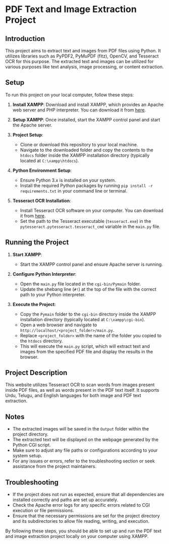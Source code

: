 # PDF Text and Image Extraction Project

## Introduction

This project aims to extract text and images from PDF files using Python. It utilizes libraries such as PyPDF2, PyMuPDF (fitz), OpenCV, and Tesseract OCR for this purpose. The extracted text and images can be utilized for various purposes like text analysis, image processing, or content extraction.

## Setup

To run this project on your local computer, follow these steps:

1. **Install XAMPP**: Download and install XAMPP, which provides an Apache web server and PHP interpreter. You can download it from [here](https://www.apachefriends.org/index.html).

2. **Setup XAMPP**: Once installed, start the XAMPP control panel and start the Apache server.

3. **Project Setup**:
   - Clone or download this repository to your local machine.
   - Navigate to the downloaded folder and copy the contents to the `htdocs` folder inside the XAMPP installation directory (typically located at `C:\xampp\htdocs`).

4. **Python Environment Setup**:
   - Ensure Python 3.x is installed on your system.
   - Install the required Python packages by running `pip install -r requirements.txt` in your command line or terminal.

5. **Tesseract OCR Installation**:
   - Install Tesseract OCR software on your computer. You can download it from [here](https://github.com/tesseract-ocr/tesseract).
   - Set the path to the Tesseract executable (`tesseract.exe`) in the `pytesseract.pytesseract.tesseract_cmd` variable in the `main.py` file.

## Running the Project

1. **Start XAMPP**:
   - Start the XAMPP control panel and ensure Apache server is running.

2. **Configure Python Interpreter**:
   - Open the `main.py` file located in the `cgi-bin/Pymain` folder.
   - Update the shebang line (`#!`) at the top of the file with the correct path to your Python interpreter.

3. **Execute the Project**:
   - Copy the `Pymain` folder to the `cgi-bin` directory inside the XAMPP installation directory (typically located at `C:\xampp\cgi-bin`).
   - Open a web browser and navigate to `http://localhost/<project_folder>/main.py`.
   - Replace `<project_folder>` with the name of the folder you copied to the `htdocs` directory.
   - This will execute the `main.py` script, which will extract text and images from the specified PDF file and display the results in the browser.

## Project Description

This website utilizes Tesseract OCR to scan words from images present inside PDF files, as well as words present in the PDF text itself. It supports Urdu, Telugu, and English languages for both image and PDF text extraction.

## Notes

- The extracted images will be saved in the `Output` folder within the project directory.
- The extracted text will be displayed on the webpage generated by the Python CGI script.
- Make sure to adjust any file paths or configurations according to your system setup.
- For any issues or errors, refer to the troubleshooting section or seek assistance from the project maintainers.

## Troubleshooting

- If the project does not run as expected, ensure that all dependencies are installed correctly and paths are set up accurately.
- Check the Apache error logs for any specific errors related to CGI execution or file permissions.
- Ensure that the necessary permissions are set for the project directory and its subdirectories to allow file reading, writing, and execution.

By following these steps, you should be able to set up and run the PDF text and image extraction project locally on your computer using XAMPP.

